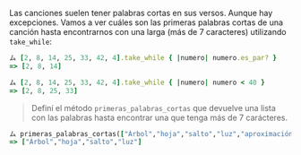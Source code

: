 Las canciones suelen tener palabras cortas en sus versos. Aunque hay excepciones. Vamos a ver cuáles son las primeras palabras cortas de una canción hasta encontrarnos con una larga (más de 7 caracteres) utilizando `take_while`:

 ```ruby
ム [2, 8, 14, 25, 33, 42, 4].take_while { |numero| numero.es_par? }
=> [2, 8, 14]

ム [2, 8, 14, 25, 33, 42, 4].take_while { |numero| numero < 40 }
=> [2, 8, 25, 33]
```

> Definí el método `primeras_palabras_cortas` que devuelve una lista con las palabras hasta encontrar una que tenga más de 7 carácteres.
>
 ```ruby
ム primeras_palabras_cortas(["Árbol","hoja","salto","luz","aproximación"])
=> ["Árbol","hoja","salto","luz"]
```
